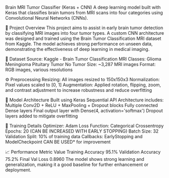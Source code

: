 Brain MRI Tumor Classifier (Keras + CNN)
A deep learning model built with Keras that classifies brain tumors from MRI scans into four categories using Convolutional Neural Networks (CNNs).

🧠 Project Overview
This project aims to assist in early brain tumor detection by classifying MRI images into four tumor types. A custom CNN architecture was designed and trained using the Brain Tumor Classification MRI dataset from Kaggle. The model achieves strong performance on unseen data, demonstrating the effectiveness of deep learning in medical imaging.

📁 Dataset
Source: Kaggle - Brain Tumor Classification MRI
Classes:
Glioma
Meningioma
Pituitary Tumor
No Tumor
Size: ~3,287 MRI images
Format: RGB images, various resolutions

⚙️ Preprocessing
Resizing: All images resized to 150x150x3
Normalization: Pixel values scaled to [0, 1]
Augmentation: Applied rotation, flipping, zoom, and contrast adjustment to increase robustness and reduce overfitting

🧱 Model Architecture
Built using Keras Sequential API
Architecture includes:
Multiple Conv2D + ReLU + MaxPooling + Dropout blocks
Fully connected Dense layers
Final output layer with Dense(4, activation='softmax')
Dropout layers added to mitigate overfitting

🧪 Training Details
Optimizer: Adam
Loss Function: Categorical Crossentropy
Epochs: 20 (CAN BE INCREASED WITH EARLY STOPPING)
Batch Size: 32
Validation Split: 10% of training data
Callbacks: EarlyStopping and ModelCheckpoint CAN BE USED* for improvement

📈 Performance
Metric	Value
Training Accuracy	95.1%
Validation Accuracy	75.2%
Final Val Loss	0.8960
The model shows strong learning and generalization, making it a good baseline for further enhancement or deployment.


